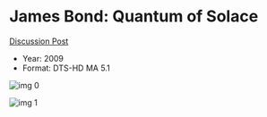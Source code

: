 # James Bond: Quantum of Solace

[Discussion Post](https://www.avsforum.com/threads/bass-eq-for-filtered-movies.2995212/post-56921212)

* Year: 2009
* Format: DTS-HD MA 5.1

![img 0](https://i.imgur.com/KLFUriz.jpg)

![img 1](https://i.imgur.com/70wok9E.png)

